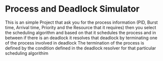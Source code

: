 # Process and Deadlock Simulator
This is an simple Project that ask you for the process information (PID, Burst time, Arrival time, Priority and the Resource that it requires) then you select the scheduling algorithm and based  on that it schedules the process and in between if there is an deadlock it resolves that deadlock by terminating one of the process involved in deadlock
The termination of the process is defined by the condition defined in the deadlock resolver for that particular scheduling algorithim
